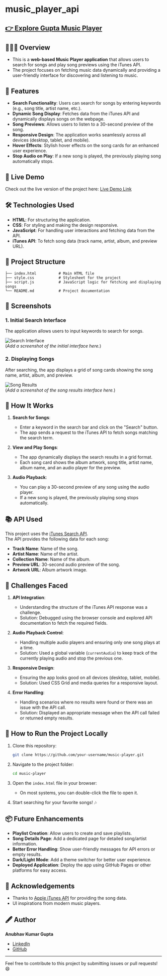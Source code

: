 # music_player_api

## [👉 Explore Gupta Music Player](https://music-player-api-azure.vercel.app/)

## 👨🏻‍🏫 Overview
- This is a **web-based Music Player application** that allows users to search for songs and play song previews using the iTunes API.
- The project focuses on fetching music data dynamically and providing a user-friendly interface for discovering and listening to music.

## 🌟 Features

- **Search Functionality**: Users can search for songs by entering keywords (e.g., song title, artist name, etc.).
- **Dynamic Song Display**: Fetches data from the iTunes API and dynamically displays songs on the webpage.
- **Song Previews**: Allows users to listen to a 30-second preview of the song.
- **Responsive Design**: The application works seamlessly across all devices (desktop, tablet, and mobile).
- **Hover Effects**: Stylish hover effects on the song cards for an enhanced user experience.
- **Stop Audio on Play**: If a new song is played, the previously playing song automatically stops.

## 🚀 Live Demo

Check out the live version of the project here: [Live Demo Link](https://music-player-api-azure.vercel.app/)  

## 🛠️ Technologies Used

- **HTML**: For structuring the application.
- **CSS**: For styling and making the design responsive.
- **JavaScript**: For handling user interactions and fetching data from the API.
- **iTunes API**: To fetch song data (track name, artist, album, and preview URL).

## 📂 Project Structure

```
├── index.html          # Main HTML file
├── style.css           # Stylesheet for the project
├── script.js           # JavaScript logic for fetching and displaying songs
└── README.md           # Project documentation
```

## 📸 Screenshots

### 1. Initial Search Interface
The application allows users to input keywords to search for songs.

![Search Interface](#)  
(*Add a screenshot of the initial interface here.*)

### 2. Displaying Songs
After searching, the app displays a grid of song cards showing the song name, artist, album, and preview.

![Song Results](#)  
(*Add a screenshot of the song results interface here.*)

## 🔄 How It Works

1. **Search for Songs**: 
   - Enter a keyword in the search bar and click on the "Search" button.
   - The app sends a request to the iTunes API to fetch songs matching the search term.

2. **View and Play Songs**: 
   - The app dynamically displays the search results in a grid format.
   - Each song card shows the album artwork, song title, artist name, album name, and an audio player for the preview.

3. **Audio Playback**: 
   - You can play a 30-second preview of any song using the audio player.
   - If a new song is played, the previously playing song stops automatically.

## 📚 API Used

This project uses the [iTunes Search API](https://developer.apple.com/library/archive/documentation/AudioVideo/Conceptual/iTuneSearchAPI/).  
The API provides the following data for each song:
- **Track Name**: Name of the song.
- **Artist Name**: Name of the artist.
- **Collection Name**: Name of the album.
- **Preview URL**: 30-second audio preview of the song.
- **Artwork URL**: Album artwork image.

## 🤔 Challenges Faced

1. **API Integration**:
   - Understanding the structure of the iTunes API response was a challenge.  
   - Solution: Debugged using the browser console and explored API documentation to fetch the required fields.

2. **Audio Playback Control**:
   - Handling multiple audio players and ensuring only one song plays at a time.  
   - Solution: Used a global variable (`currentAudio`) to keep track of the currently playing audio and stop the previous one.

3. **Responsive Design**:
   - Ensuring the app looks good on all devices (desktop, tablet, mobile).  
   - Solution: Used CSS Grid and media queries for a responsive layout.

4. **Error Handling**:
   - Handling scenarios where no results were found or there was an issue with the API call.  
   - Solution: Displayed an appropriate message when the API call failed or returned empty results.

## 🚀 How to Run the Project Locally

1. Clone this repository:
   ```bash
   git clone https://github.com/your-username/music-player.git
   ```

2. Navigate to the project folder:
   ```bash
   cd music-player
   ```

3. Open the `index.html` file in your browser:
   - On most systems, you can double-click the file to open it.

4. Start searching for your favorite songs! 🎶

## 📦 Future Enhancements

- **Playlist Creation**: Allow users to create and save playlists.
- **Song Details Page**: Add a dedicated page for detailed song/artist information.
- **Better Error Handling**: Show user-friendly messages for API errors or empty results.
- **Dark/Light Mode**: Add a theme switcher for better user experience.
- **Deployed Application**: Deploy the app using GitHub Pages or other platforms for easy access.

## 🙏 Acknowledgements

- Thanks to [Apple iTunes API](https://developer.apple.com/library/archive/documentation/AudioVideo/Conceptual/iTuneSearchAPI/) for providing the song data.
- UI inspirations from modern music players.

## 🖋️ Author

**Anubhav Kumar Gupta**  
- [LinkedIn](https://www.linkedin.com/in/anubhav2109/)  
- [GitHub](https://github.com/anubhavgithub)

---

Feel free to contribute to this project by submitting issues or pull requests! 😄
